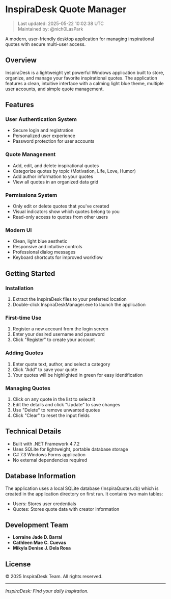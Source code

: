 # InspiraDesk Quote Manager

> Last updated: 2025-05-22 10:02:38 UTC  
> Maintained by: @nich0LasPark

A modern, user-friendly desktop application for managing inspirational quotes with secure multi-user access.

## Overview

InspiraDesk is a lightweight yet powerful Windows application built to store, organize, and manage your favorite inspirational quotes. The application features a clean, intuitive interface with a calming light blue theme, multiple user accounts, and simple quote management.

## Features

### User Authentication System
- Secure login and registration
- Personalized user experience
- Password protection for user accounts

### Quote Management
- Add, edit, and delete inspirational quotes
- Categorize quotes by topic (Motivation, Life, Love, Humor)
- Add author information to your quotes
- View all quotes in an organized data grid

### Permissions System
- Only edit or delete quotes that you've created
- Visual indicators show which quotes belong to you
- Read-only access to quotes from other users

### Modern UI
- Clean, light blue aesthetic
- Responsive and intuitive controls
- Professional dialog messages
- Keyboard shortcuts for improved workflow

## Getting Started

### Installation
1. Extract the InspiraDesk files to your preferred location
2. Double-click InspiraDeskManager.exe to launch the application

### First-time Use
1. Register a new account from the login screen
2. Enter your desired username and password
3. Click "Register" to create your account

### Adding Quotes
1. Enter quote text, author, and select a category
2. Click "Add" to save your quote
3. Your quotes will be highlighted in green for easy identification

### Managing Quotes
1. Click on any quote in the list to select it
2. Edit the details and click "Update" to save changes
3. Use "Delete" to remove unwanted quotes
4. Click "Clear" to reset the input fields

## Technical Details

- Built with .NET Framework 4.7.2
- Uses SQLite for lightweight, portable database storage
- C# 7.3 Windows Forms application
- No external dependencies required

## Database Information

The application uses a local SQLite database (InspiraQuotes.db) which is created in the application directory on first run. It contains two main tables:

- Users: Stores user credentials
- Quotes: Stores quote data with creator information

## Development Team

- **Lorraine Jade D. Barral**
- **Cathleen Mae C. Cuevas**
- **Mikyla Denise J. Dela Rosa**

## License

© 2025 InspiraDesk Team. All rights reserved.

---

*InspiraDesk: Find your daily inspiration.*
